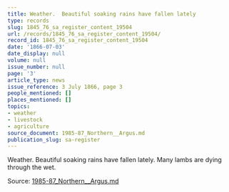 ```yaml
---
title: Weather.  Beautiful soaking rains have fallen lately
type: records
slug: 1845_76_sa_register_content_19504
url: /records/1845_76_sa_register_content_19504/
record_id: 1845_76_sa_register_content_19504
date: '1866-07-03'
date_display: null
volume: null
issue_number: null
page: '3'
article_type: news
issue_reference: 3 July 1866, page 3
people_mentioned: []
places_mentioned: []
topics:
- weather
- livestock
- agriculture
source_document: 1985-87_Northern__Argus.md
publication_slug: sa-register
---
```


Weather.  Beautiful soaking rains have fallen lately.  Many lambs are dying through the wet.

Source: [1985-87_Northern__Argus.md](/downloads/markdown/1985-87_Northern__Argus.md)
